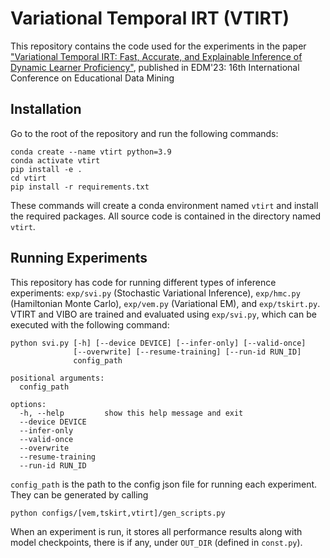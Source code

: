 # Variational Temporal IRT (VTIRT)

This repository contains the code used for the experiments in the paper ["Variational Temporal IRT: Fast, Accurate, and Explainable
Inference of Dynamic Learner Proficiency"](https://educationaldatamining.org/EDM2023/proceedings/2023.EDM-short-papers.24/2023.EDM-short-papers.24.pdf), published in EDM'23: 16th International Conference on Educational Data Mining

## Installation
Go to the root of the repository and run the following commands:
```
conda create --name vtirt python=3.9
conda activate vtirt
pip install -e .
cd vtirt
pip install -r requirements.txt
```
These commands will create a conda environment named `vtirt` and install the required packages. All source code is contained in the directory named `vtirt`.

## Running Experiments

This repository has code for running different types of inference experiments: `exp/svi.py` (Stochastic Variational Inference), `exp/hmc.py` (Hamiltonian Monte Carlo), `exp/vem.py` (Variational EM), and `exp/tskirt.py`. VTIRT and VIBO are trained and evaluated using `exp/svi.py`, which can be executed with the following command:
```
python svi.py [-h] [--device DEVICE] [--infer-only] [--valid-once]
              [--overwrite] [--resume-training] [--run-id RUN_ID]
              config_path

positional arguments:
  config_path

options:
  -h, --help         show this help message and exit
  --device DEVICE
  --infer-only
  --valid-once
  --overwrite
  --resume-training
  --run-id RUN_ID
```

`config_path` is the path to the config json file for running each experiment. They can be generated by calling
```
python configs/[vem,tskirt,vtirt]/gen_scripts.py
```

When an experiment is run, it stores all performance results along with model checkpoints, there is if any, under `OUT_DIR` (defined in `const.py`).
